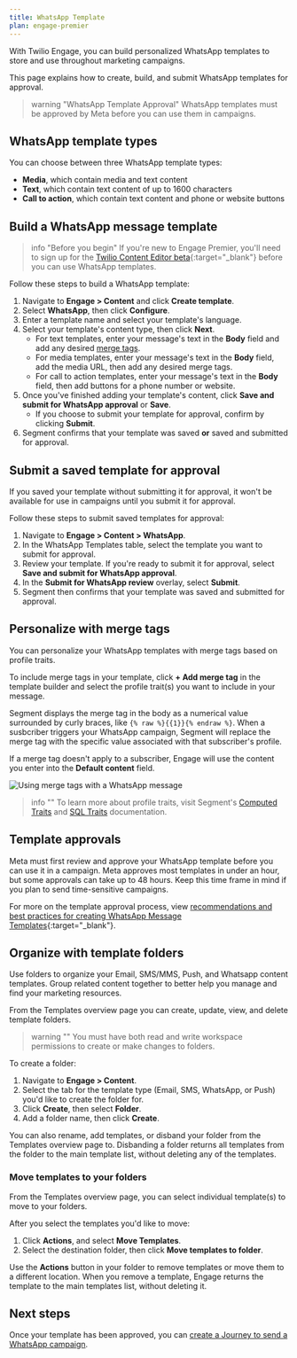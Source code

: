 ```yaml
---
title: WhatsApp Template
plan: engage-premier
---
```


With Twilio Engage, you can build personalized WhatsApp templates to store and use throughout marketing campaigns. 

This page explains how to create, build, and submit WhatsApp templates for approval.

> warning "WhatsApp Template Approval"
> WhatsApp templates must be approved by Meta before you can use them in campaigns. 

## WhatsApp template types

You can choose between three WhatsApp template types:

- **Media**, which contain media and text content
- **Text**, which contain text content of up to 1600 characters
- **Call to action**, which contain text content and phone or website buttons

## Build a WhatsApp message template

> info "Before you begin"
> If you're new to Engage Premier, you'll need to sign up for the [Twilio Content Editor beta](https://ahoy.twilio.com/messaging-content-api-request-access-1){:target="_blank"} before you can use WhatsApp templates.

Follow these steps to build a WhatsApp template:

1. Navigate to **Engage > Content** and click **Create template**.
2. Select **WhatsApp**, then click **Configure**.
3. Enter a template name and select your template's language.
4. Select your template's content type, then click **Next**.
    - For text templates, enter your message's text in the **Body** field and add any desired [merge tags](#personalize-with-merge-tags).
    - For media templates, enter your message's text in the **Body** field, add the media URL, then add any desired merge tags.
    - For call to action templates, enter your message's text in the **Body** field, then add buttons for a phone number or website. 
5. Once you've finished adding your template's content, click **Save and submit for WhatsApp approval** or **Save**. 
    - If you choose to submit your template for approval, confirm by clicking **Submit**.
6. Segment confirms that your template was saved **or** saved and submitted for approval.

## Submit a saved template for approval

If you saved your template without submitting it for approval, it won't be available for use in campaigns until you submit it for approval. 

Follow these steps to submit saved templates for approval:

1. Navigate to **Engage > Content > WhatsApp**.
2. In the WhatsApp Templates table, select the template you want to submit for approval.
3. Review your template. If you're ready to submit it for approval, select **Save and submit for WhatsApp approval**.
4. In the **Submit for WhatsApp review** overlay, select **Submit**.
5. Segment then confirms that your template was saved and submitted for approval.

## Personalize with merge tags

You can personalize your WhatsApp templates with merge tags based on profile traits. 

To include merge tags in your template, click **+ Add merge tag** in the template builder and select the profile trait(s) you want to include in your message. 

Segment displays the merge tag in the body as a numerical value surrounded by curly braces, like `{% raw %}{{1}}{% endraw %}`. When a susbcriber triggers your WhatsApp campaign, Segment will replace the merge tag with the specific value associated with that subscriber's profile. 

If a merge tag doesn't apply to a subscriber, Engage will use the content you enter into the **Default content** field.

![Using merge tags with a WhatsApp message](/docs/engage/images/merge_tag.png "Using merge tags with a WhatsApp message")

> info ""
> To learn more about profile traits, visit Segment's [Computed Traits](/docs/engage/audiences/computed-traits/) and [SQL Traits](/docs/engage/audiences/sql-traits/) documentation.


## Template approvals

Meta must first review and approve your WhatsApp template before you can use it in a campaign. Meta approves most templates in under an hour, but some approvals can take up to 48 hours. Keep this time frame in mind if you plan to send time-sensitive campaigns. 

For more on the template approval process, view [recommendations and best practices for creating WhatsApp Message Templates](https://support.twilio.com/hc/en-us/articles/360039737753-Recommendations-and-best-practices-for-creating-WhatsApp-Message-Templates){:target="_blank"}.

## Organize with template folders

Use folders to organize your Email, SMS/MMS, Push, and Whatsapp content templates. Group related content together to better help you manage and find your marketing resources.
 
From the Templates overview page you can create, update, view, and delete template folders.

> warning ""
> You must have both read and write workspace permissions to create or make changes to folders.

To create a folder:

1. Navigate to **Engage > Content**.
2. Select the tab for the template type (Email, SMS, WhatsApp, or Push) you'd like to create the folder for. 
3. Click **Create**, then select **Folder**.
4. Add a folder name, then click **Create**. 

You can also rename, add templates, or disband your folder from the Templates overview page to. Disbanding a folder returns all templates from the folder to the main template list, without deleting any of the templates.

### Move templates to your folders

From the Templates overview page, you can select individual template(s) to move to your folders. 

After you select the templates you'd like to move:
1. Click **Actions**, and select **Move Templates**.
2. Select the destination folder, then click **Move templates to folder**.

Use the **Actions** button in your folder to remove templates or move them to a different location. When you remove a template, Engage returns the template to the main templates list, without deleting it. 

## Next steps

Once your template has been approved, you can [create a Journey to send a WhatsApp campaign](/docs/engage/campaigns/whatsapp-campaigns).
